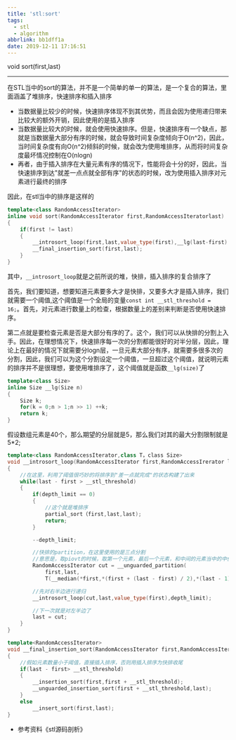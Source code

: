 ```yaml
---
title: 'stl:sort'
tags:
  - stl
  - algorithm
abbrlink: bb1dff1a
date: 2019-12-11 17:16:51
---
```


void sort(first,last)

<!-- more -->

------

在STL当中的sort的算法，并不是一个简单的单一的算法，是一个复合的算法，里面涵盖了堆排序，快速排序和插入排序

- 当数据量比较少的时候，快速排序体现不到其优势，而且会因为使用递归带来比较大的额外开销，因此使用的是插入排序
- 当数据量比较大的时候，就会使用快速排序。但是，快速排序有一个缺点，那就是当数据量大部分有序的时候，就会导致时间复杂度倾向于O(n^2)，因此，当时间复杂度有向O(n^2)倾斜的时候，就会改为使用堆排序，从而将时间复杂度最坏情况控制在O(nlogn)
- 再者，由于插入排序在大量元素有序的情况下，性能将会十分的好，因此，当快速排序到达"就差一点点就全部有序"的状态的时候，改为使用插入排序对元素进行最终的排序

因此，在stl当中的排序是这样的

```cpp
template<class RandomAccessIterator>
inline void sort(RandomAccessIterator first,RandomAccessIteratorlast)
{
	if(first != last)
	{
		__introsort_loop(first,last,value_type(first),__lg(last-first) * 2);
		__final_insertion_sort(first,last);
	}
}
```

其中，`__introsort_loop`就是之前所说的堆，快排，插入排序的复合排序了

首先，我们要知道，想要知道元素要多大才是快排，又要多大才是插入排序，我们就需要一个阈值,这个阈值是一个全局的变量`const int __stl_threshold = 16;`。首先，对元素进行数量上的检查，根据数量上的差别来判断是否使用快速排序。

第二点就是要检查元素是否是大部分有序的了。这个，我们可以从快排的分割上入手。因此，在理想情况下，快速排序每一次的分割都能很好的对半分层，因此，理论上在最好的情况下就需要分logn层，一旦元素大部分有序，就需要多很多次的分割，因此，我们可以为这个分割设定一个阈值，一旦超过这个阈值，就说明元素的排序并不是很理想，要使用堆排序了，这个阈值就是函数`__lg(size)`了

```cpp
template<class Size>
inline Size __lg(Size n)
{
	Size k;
	for(k = 0;n > 1;n >> 1) ++k;
	return k;
}
```
假设数组元素是40个，那么期望的分层就是5，那么我们对其的最大分割限制就是5*2;

```cpp
template<class RandomAccessIterator,class T，class Size>
void __introsort_loop(RandomAccessIterator first,RandomAccessIrerator last,T*,Size depth_limit)
{
	//在这里，利用了阈值很巧妙的将排序到"差一点就完成"的状态构建了出来
	while(last - first > __stl_threshold)
	{
		if(depth_limit == 0)
		{
			//这个就是堆排序
			partial_sort（first,last,last);
			return;
		}

		--depth_limit;

		//快排的partition，在这里使用的是三点分割
		//意思是，取piovt的时候，取第一个元素，最后一个元素，和中间的元素当中的中值当作piovit
		RandomAccessIterator cut = __unguarded_partition(
			first,last,
			T(__median(*first,*(first + (last - first) / 2),*(last - 1))));

		//先对右半边进行递归
		__introsort_loop(cut,last,value_type(first),depth_limit);

		//下一次就是对左半边了
		last = cut;	
	}
}

template<RandomAccessIterator>
void __final_insertion_sort(RandomAccessIterator first,RandomAccessIterator last)
{
	//假如元素数量小于阈值，直接插入排序，否则用插入排序为快排收尾
	if(last - first> __stl_threshold)
	{
		__insertion_sort(first,first + __stl_threshold);
		__unguarded_insertion_sort(first + __stl_threshold,last);
	}
	else
		__insert_sort(first,last);
}
```

- 参考资料《stl源码剖析》
